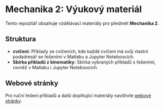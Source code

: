 # Mechanika 2: Výukový materiál

Tento repozitář obsahuje vzdělávací materiály pro předmět **Mechanika 2**.


## Struktura

- **cvičení:** Příklady ze cvičeních, kde každé cvičení má svůj vlastní podadresář se řešeními v Matlabu a Jupyter Noteboocích.
- **Sbírka příkladů z kinematiky:** Sbírka vybraných příkladů s řešeními, rovněž v Matlabu i Jupyter Noteboocích.


## Webové stránky

Pro ruční řešení příkladů a další doplňující materiály navštivte  [webové stránky](https://users.fs.cvut.cz/jakub.svadlena/Me2_cviceni/).
